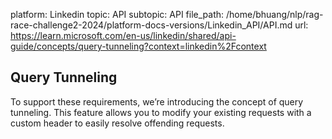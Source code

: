 platform: Linkedin
topic: API
subtopic: API
file_path: /home/bhuang/nlp/rag-race-challenge2-2024/platform-docs-versions/Linkedin_API/API.md
url: https://learn.microsoft.com/en-us/linkedin/shared/api-guide/concepts/query-tunneling?context=linkedin%2Fcontext

## Query Tunneling

To support these requirements, we’re introducing the concept of query tunneling. This feature allows you to modify your existing requests with a custom header to easily resolve offending requests.